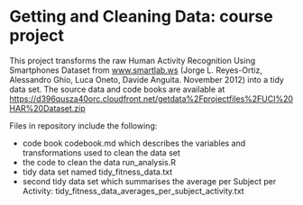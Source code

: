# Getting and Cleaning Data: course project

This project transforms the raw Human Activity Recognition Using Smartphones Dataset from www.smartlab.ws (Jorge L. Reyes-Ortiz, Alessandro Ghio, Luca Oneto, Davide Anguita. November 2012) into a tidy data set. The source data and code books are available at https://d396qusza40orc.cloudfront.net/getdata%2Fprojectfiles%2FUCI%20HAR%20Dataset.zip 

Files in repository include the following:
* code book codebook.md which describes the variables and transformations used to clean the data set
* the code to clean the data run_analysis.R 
* tidy data set named tidy_fitness_data.txt
* second tidy data set which summarises the average per Subject per Activity: tidy_fitness_data_averages_per_subject_activity.txt
